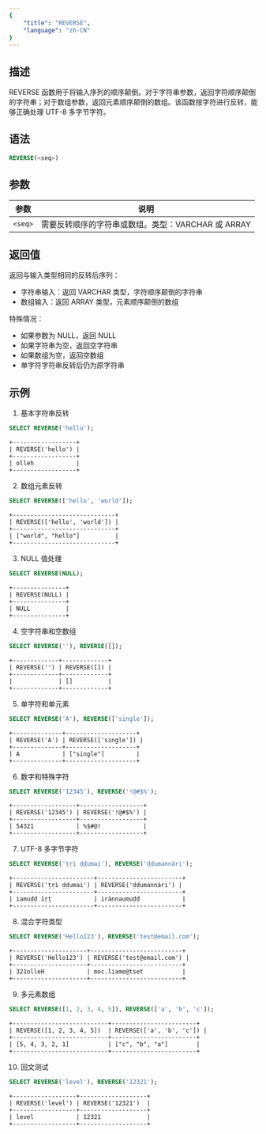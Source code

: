```yaml
---
{
    "title": "REVERSE",
    "language": "zh-CN"
}
---
```


## 描述

REVERSE 函数用于将输入序列的顺序颠倒。对于字符串参数，返回字符顺序颠倒的字符串；对于数组参数，返回元素顺序颠倒的数组。该函数按字符进行反转，能够正确处理 UTF-8 多字节字符。

## 语法

```sql
REVERSE(<seq>)
```

## 参数

| 参数      | 说明             |
|---------|----------------|
| `<seq>` | 需要反转顺序的字符串或数组。类型：VARCHAR 或 ARRAY |

## 返回值

返回与输入类型相同的反转后序列：
- 字符串输入：返回 VARCHAR 类型，字符顺序颠倒的字符串
- 数组输入：返回 ARRAY 类型，元素顺序颠倒的数组

特殊情况：
- 如果参数为 NULL，返回 NULL
- 如果字符串为空，返回空字符串
- 如果数组为空，返回空数组
- 单字符字符串反转后仍为原字符串

## 示例

1. 基本字符串反转
```sql
SELECT REVERSE('hello');
```
```text
+------------------+
| REVERSE('hello') |
+------------------+
| olleh            |
+------------------+
```

2. 数组元素反转
```sql
SELECT REVERSE(['hello', 'world']);
```
```text
+-----------------------------+
| REVERSE(['hello', 'world']) |
+-----------------------------+
| ["world", "hello"]          |
+-----------------------------+
```

3. NULL 值处理
```sql
SELECT REVERSE(NULL);
```
```text
+---------------+
| REVERSE(NULL) |
+---------------+
| NULL          |
+---------------+
```

4. 空字符串和空数组
```sql
SELECT REVERSE(''), REVERSE([]);
```
```text
+-------------+-------------+
| REVERSE('') | REVERSE([]) |
+-------------+-------------+
|             | []          |
+-------------+-------------+
```

5. 单字符和单元素
```sql
SELECT REVERSE('A'), REVERSE(['single']);
```
```text
+--------------+--------------------+
| REVERSE('A') | REVERSE(['single']) |
+--------------+--------------------+
| A            | ["single"]         |
+--------------+--------------------+
```

6. 数字和特殊字符
```sql
SELECT REVERSE('12345'), REVERSE('!@#$%');
```
```text
+------------------+------------------+
| REVERSE('12345') | REVERSE('!@#$%') |
+------------------+------------------+
| 54321            | %$#@!            |
+------------------+------------------+
```

7. UTF-8 多字节字符
```sql
SELECT REVERSE('ṭṛì ḍḍumai'), REVERSE('ḍḍumannàri');
```
```text
+-----------------------+------------------------+
| REVERSE('ṭṛì ḍḍumai') | REVERSE('ḍḍumannàri') |
+-----------------------+------------------------+
| iamuḍḍ ìṛṭ            | irànnaumuḍḍ            |
+-----------------------+------------------------+
```

8. 混合字符类型
```sql
SELECT REVERSE('Hello123'), REVERSE('test@email.com');
```
```text
+---------------------+--------------------------+
| REVERSE('Hello123') | REVERSE('test@email.com') |
+---------------------+--------------------------+
| 321olleH            | moc.liame@tset           |
+---------------------+--------------------------+
```

9. 多元素数组
```sql
SELECT REVERSE([1, 2, 3, 4, 5]), REVERSE(['a', 'b', 'c']);
```
```text
+---------------------------+------------------------+
| REVERSE([1, 2, 3, 4, 5])  | REVERSE(['a', 'b', 'c']) |
+---------------------------+------------------------+
| [5, 4, 3, 2, 1]           | ["c", "b", "a"]        |
+---------------------------+------------------------+
```

10. 回文测试
```sql
SELECT REVERSE('level'), REVERSE('12321');
```
```text
+------------------+-------------------+
| REVERSE('level') | REVERSE('12321')  |
+------------------+-------------------+
| level            | 12321             |
+------------------+-------------------+
```
